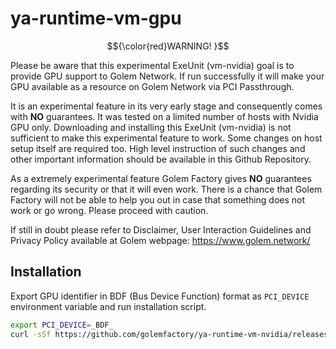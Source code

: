 # ya-runtime-vm-gpu

$${\color{red}WARNING! }$$

Please be aware that this experimental ExeUnit (vm-nvidia) goal is to provide GPU support to Golem Network. If run successfully it will make your GPU available as a resource on Golem Network via PCI Passthrough. 

It is an experimental feature in its very early stage and consequently comes with **NO** guarantees. It was tested on a limited number of hosts with Nvidia GPU only. Downloading and installing this ExeUnit (vm-nvidia) is not sufficient to make this experimental feature to work. Some changes on host setup itself are required too. High level instruction of such changes and other important information should be available in this Github Repository.

As a extremely experimental feature Golem Factory gives **NO** guarantees regarding its security or that it will even work. There is a chance that Golem Factory will not be able to help you out in case that something does not work or go wrong. Please proceed with caution.

If still in doubt please refer to Disclaimer, User Interaction Guidelines and Privacy Policy available at Golem webpage: https://www.golem.network/

## Installation

Export GPU identifier in BDF (Bus Device Function) format as `PCI_DEVICE` environment variable and run installation script.

```bash
export PCI_DEVICE=_BDF_
curl -sSf https://github.com/golemfactory/ya-runtime-vm-nvidia/releases/latest/install.sh | bash -
```

